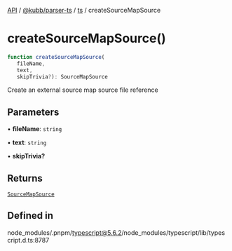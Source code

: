 [API](../../../../../packages.md) / [@kubb/parser-ts](../../../index.md) / [ts](../index.md) / createSourceMapSource

# createSourceMapSource()

```ts
function createSourceMapSource(
   fileName, 
   text, 
   skipTrivia?): SourceMapSource
```

Create an external source map source file reference

## Parameters

• **fileName**: `string`

• **text**: `string`

• **skipTrivia?**

## Returns

[`SourceMapSource`](../interfaces/SourceMapSource.md)

## Defined in

node\_modules/.pnpm/typescript@5.6.2/node\_modules/typescript/lib/typescript.d.ts:8787
